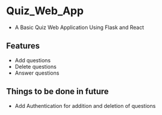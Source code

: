 # Quiz_Web_App

* A Basic Quiz Web Application Using Flask and React

## Features

* Add questions
* Delete questions
* Answer questions

## Things to be done in future

* Add Authentication for addition and deletion of questions

